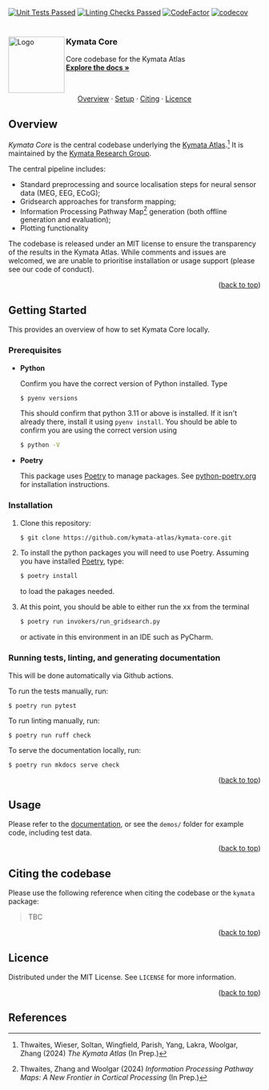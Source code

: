 [![Unit Tests Passed](https://github.com/kymata-atlas/kymata-core/actions/workflows/perform-unit-tests.yml/badge.svg)](https://github.com/kymata-atlas/kymata-core/actions/workflows/perform-unit-tests.yml)
[![Linting Checks Passed](https://github.com/kymata-atlas/kymata-core/actions/workflows/lint-and-check-formatting.yml/badge.svg)](https://github.com/kymata-atlas/kymata-core/actions/workflows/lint-and-check-formatting.yml)
[![CodeFactor](https://www.codefactor.io/repository/github/kymata-atlas/kymata-core/badge)](https://www.codefactor.io/repository/github/kymata-atlas/kymata-core)
[![codecov](https://codecov.io/gh/yourusername/yourrepo/branch/main/graph/badge.svg)](https://codecov.io/gh/yourusername/yourrepo)
<br />
<br />
<div>
      <a href="https://github.com/kymata-atlas/kymata-core">
        <img src="https://kymata.org/assets/img/toolbox_logo.png" alt="Logo" height="112" align="left">
      </a>
    <div>
        <div>
            <h3>Kymata Core</h3>
            <p>Core codebase for the Kymata Atlas
            <br>
            <a href="https://kymata-atlas.github.io/kymata-core"><strong>Explore the docs »</strong></a>
            </p>
        </div>
    </div>

</div>
<br>
<p align="center">
        <a href="#Overview">Overview</a>
        ·
        <a href="#Getting Started">Setup</a>
        ·
        <a href="#Citing the Codebase">Citing</a>
        ·
        <a href="#Licence">Licence</a>
</p>

## Overview

_Kymata Core_ is the central codebase underlying the [Kymata Atlas](https://kymata.org).[^1] It is maintained by the
[Kymata Research Group](https://kymata.org).

The central pipeline includes:
* Standard preprocessing and source localisation steps for neural sensor data (MEG, EEG, ECoG);
* Gridsearch approaches for transform mapping;
* Information Processing Pathway Map[^2] generation (both offline generation and evaluation);
* Plotting functionality

The codebase is released under an MIT license to ensure the transparency of the results in the Kymata Atlas. While
comments and issues are welcomed, we are unable to prioritise installation or usage support (please see our code of
conduct).

<p align="right">(<a href="#readme-top">back to top</a>)</p>

## Getting Started

This provides an overview of how to set Kymata Core locally.

### Prerequisites

* **Python**

   Confirm you have the correct version of Python installed. Type
   ```sh
   $ pyenv versions
   ```
   This should confirm that python 3.11 or above is installed. If it isn't already there,
   install it using `pyenv install`. You should be able to confirm
   you are using the correct version using
   ```sh
   $ python -V
   ```
* **Poetry**

  This package uses [Poetry](https://python-poetry.org/) to manage packages. See [python-poetry.org](https://python-poetry.org/docs/#installing-with-the-official-installer) for installation instructions.

### Installation

1. Clone this repository:
   ```sh
   $ git clone https://github.com/kymata-atlas/kymata-core.git
   ```
3. To install the python packages you will need to use Poetry. Assuming you have installed [Poetry](https://python-poetry.org/docs/#installing-with-the-official-installer), 
   type:
   ```sh
   $ poetry install
   ```
   to load the pakages needed.

4. At this point, you should be able to either run the xx from the terminal
   ```sh
   $ poetry run invokers/run_gridsearch.py
   ```
   or activate in this environment in an IDE such as PyCharm.

### Running tests, linting, and generating documentation

This will be done automatically via Github actions.

To run the tests manually, run:
```
$ poetry run pytest
```
To run linting manually, run:
```
$ poetry run ruff check
```
To serve the documentation locally, run:
```
$ poetry run mkdocs serve check
```

<p align="right">(<a href="#readme-top">back to top</a>)</p>

<!-- USAGE EXAMPLES -->
## Usage

Please refer to the [documentation](https://kymata-atlas.github.io/kymata-core), or see the `demos/` folder for example code, including test
data.

<p align="right">(<a href="#readme-top">back to top</a>)</p>

## Citing the codebase

Please use the following reference when citing the codebase or the `kymata` package: 

> TBC

<p align="right">(<a href="#readme-top">back to top</a>)</p>

<!-- LICENSE -->
## Licence

Distributed under the MIT License. See `LICENSE` for more information.

<p align="right">(<a href="#readme-top">back to top</a>)</p>


<!-- REFERENCES -->
## References

[^1]: Thwaites, Wieser, Soltan, Wingfield, Parish, Yang, Lakra, Woolgar, Zhang (2024) _The Kymata Atlas_ (In Prep.)
[^2]: Thwaites, Zhang and Woolgar (2024) _Information Processing Pathway Maps: A New Frontier in Cortical Processing_ (In Prep.)

